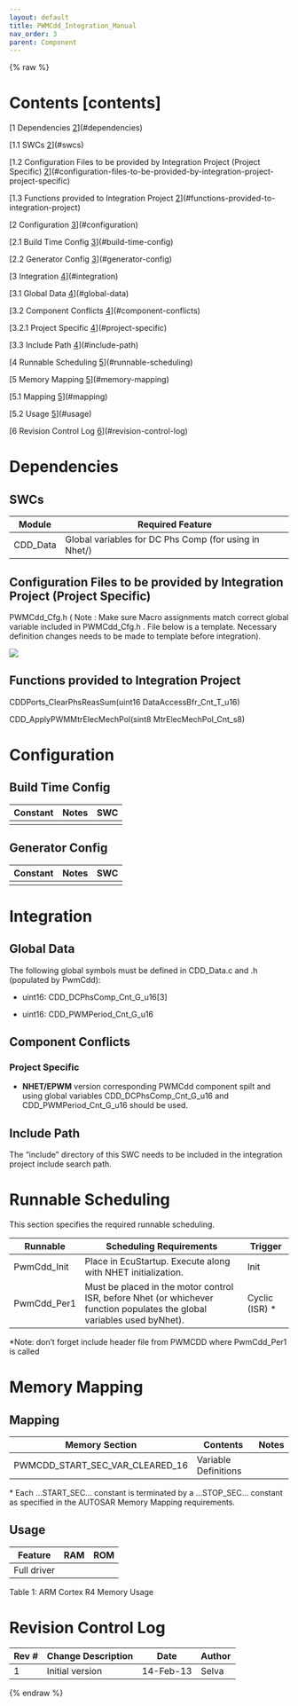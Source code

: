 ```yaml
---
layout: default
title: PWMCdd_Integration_Manual
nav_order: 3
parent: Component
---
```

{% raw %}
# Contents [contents]

[1 Dependencies [2](#dependencies)](#dependencies)

[1.1 SWCs [2](#swcs)](#swcs)

[1.2 Configuration Files to be provided by Integration Project (Project
Specific)
[2](#configuration-files-to-be-provided-by-integration-project-project-specific)](#configuration-files-to-be-provided-by-integration-project-project-specific)

[1.3 Functions provided to Integration Project
[2](#functions-provided-to-integration-project)](#functions-provided-to-integration-project)

[2 Configuration [3](#configuration)](#configuration)

[2.1 Build Time Config [3](#build-time-config)](#build-time-config)

[2.2 Generator Config [3](#generator-config)](#generator-config)

[3 Integration [4](#integration)](#integration)

[3.1 Global Data [4](#global-data)](#global-data)

[3.2 Component Conflicts
[4](#component-conflicts)](#component-conflicts)

[3.2.1 Project Specific [4](#project-specific)](#project-specific)

[3.3 Include Path [4](#include-path)](#include-path)

[4 Runnable Scheduling [5](#runnable-scheduling)](#runnable-scheduling)

[5 Memory Mapping [5](#memory-mapping)](#memory-mapping)

[5.1 Mapping [5](#mapping)](#mapping)

[5.2 Usage [5](#usage)](#usage)

[6 Revision Control Log
[6](#revision-control-log)](#revision-control-log)

# Dependencies

## SWCs

| Module   | Required Feature                                      |
|----------|-------------------------------------------------------|
| CDD_Data | Global variables for DC Phs Comp (for using in Nhet/) |

## Configuration Files to be provided by Integration Project (Project Specific)

PWMCdd_Cfg.h ( Note : Make sure Macro assignments match correct global
variable included in PWMCdd_Cfg.h . File below is a template. Necessary
definition changes needs to be made to template before integration).

![](ElectricPowerSteering_TexasInstruments_CHRYSLER_LWR_website/docs/SVDrvr_CM/doc/mediax/media/image1.emf)

## Functions provided to Integration Project

CDDPorts_ClearPhsReasSum(uint16 DataAccessBfr_Cnt_T_u16)

CDD_ApplyPWMMtrElecMechPol(sint8 MtrElecMechPol_Cnt_s8)

# Configuration

## Build Time Config

| Constant | Notes | SWC |
|----------|-------|-----|
|          |       |     |

## Generator Config

| Constant | Notes | SWC |
|----------|-------|-----|
|          |       |     |

# Integration

## Global Data

The following global symbols must be defined in CDD_Data.c and .h
(populated by PwmCdd):

-   uint16: CDD_DCPhsComp_Cnt_G_u16\[3\]

-   uint16: CDD_PWMPeriod_Cnt_G_u16

## Component Conflicts

### Project Specific 

-   **NHET/EPWM** version corresponding PWMCdd component spilt and using
    global variables CDD_DCPhsComp_Cnt_G_u16 and CDD_PWMPeriod_Cnt_G_u16
    should be used.

## Include Path

The “include” directory of this SWC needs to be included in the
integration project include search path.

# Runnable Scheduling

This section specifies the required runnable scheduling.

| Runnable    | Scheduling Requirements                                                                                                  | Trigger         |
|------------------------|---------------------------------|----------------|
| PwmCdd_Init | Place in EcuStartup. Execute along with NHET initialization.                                                             | Init            |
| PwmCdd_Per1 | Must be placed in the motor control ISR, before Nhet (or whichever function populates the global variables used byNhet). | Cyclic (ISR) \* |

\*Note: don’t forget include header file from PWMCDD where PwmCdd_Per1
is called

# Memory Mapping

## Mapping

| Memory Section                  | Contents             | Notes |
|---------------------------------|----------------------|-------|
| PWMCDD_START_SEC_VAR_CLEARED_16 | Variable Definitions |       |

\* Each …START_SEC… constant is terminated by a …STOP_SEC… constant as
specified in the AUTOSAR Memory Mapping requirements.

## Usage

| Feature     | RAM | ROM |
|-------------|-----|-----|
| Full driver |     |     |

Table 1: ARM Cortex R4 Memory Usage

# Revision Control Log

| **Rev \#** | **Change Description** | **Date**  | **Author** |
|------------|------------------------|-----------|------------|
| 1          | Initial version        | 14-Feb-13 | Selva      |

{% endraw %}